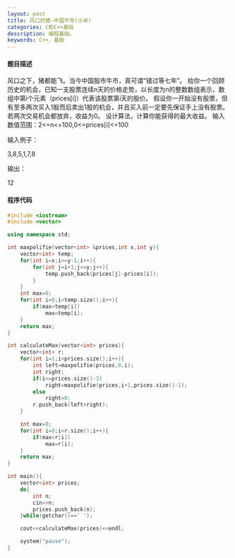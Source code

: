 ```yaml
---
layout: post
title: 风口的猪-中国牛市(小米)
categories: C和C++基础
description: 编程基础。
keywords: C++，基础
---
```


#### 题目描述

风口之下，猪都能飞。当今中国股市牛市，真可谓“错过等七年”。 给你一个回顾历史的机会，已知一支股票连续n天的价格走势，以长度为n的整数数组表示，数组中第i个元素（prices[i]）代表该股票第i天的股价。 假设你一开始没有股票，但有至多两次买入1股而后卖出1股的机会，并且买入前一定要先保证手上没有股票。若两次交易机会都放弃，收益为0。 设计算法，计算你能获得的最大收益。 输入数值范围：2<=n<=100,0<=prices[i]<=100 

输入例子：

3,8,5,1,7,8

输出：

12

#### 程序代码


```cpp
#include <iostream>
#include <vector>

using namespace std;

int maxpolifie(vector<int> &prices,int x,int y){
	vector<int> temp;
	for(int i=x;i<=y-1;i++){
		for(int j=i+1;j<=y;j++){
			temp.push_back(prices[j]-prices[i]);
		}
	}
	int max=0;
	for(int i=0;i<temp.size();i++){
		if(max<temp[i])
			max=temp[i];
	}
	return max;
}

int calculateMax(vector<int> prices){
	vector<int> r;
	for(int i=1;i<prices.size();i++){
		int left=maxpolifie(prices,0,i);
		int right;
		if(i<=prices.size()-3)
			right=maxpolifie(prices,i+1,prices.size()-1);
		else
			right=0;
		r.push_back(left+right);
	}

	int max=0;
	for(int i=0;i<r.size();i++){
		if(max<r[i])
			max=r[i];
	}
	return max;
}

int main(){
	vector<int> prices;
	do{
		int n;
		cin>>n;
		prices.push_back(n);
	}while(getchar()==' ');

	cout<<calculateMax(prices)<<endl;

	system("pause");
}
```

